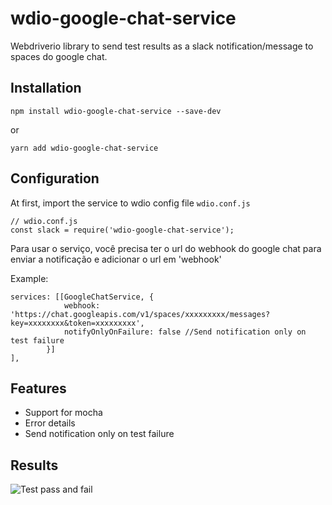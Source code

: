 # wdio-google-chat-service

Webdriverio library to send test results as a slack notification/message to spaces do google chat.

## Installation

`npm install wdio-google-chat-service --save-dev`

or 

`yarn add wdio-google-chat-service`

## Configuration

At first, import the service to wdio config file `wdio.conf.js`

```
// wdio.conf.js
const slack = require('wdio-google-chat-service');
```

Para usar o serviço, você precisa ter o url do webhook do google chat para enviar a notificação e adicionar o url em 'webhook'

Example:

```
services: [[GoogleChatService, {
            webhook: 'https://chat.googleapis.com/v1/spaces/xxxxxxxxx/messages?key=xxxxxxxx&token=xxxxxxxxx',
            notifyOnlyOnFailure: false //Send notification only on test failure
        }]
],
```

## Features

- Support for mocha
- Error details
- Send notification only on test failure

## Results

![Test pass and fail](/wdio-google-chat-service/img/testPassAndFail.png)